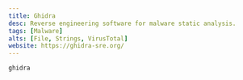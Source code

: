 ```yaml
---
title: Ghidra
desc: Reverse engineering software for malware static analysis.
tags: [Malware]
alts: [File, Strings, VirusTotal]
website: https://ghidra-sre.org/
---
```


```sh
ghidra
```